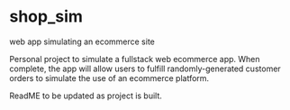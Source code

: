 # shop_sim
web app simulating an ecommerce site 

Personal project to simulate a fullstack web ecommerce app. When complete, the app will allow users to fulfill randomly-generated customer orders to simulate
the use of an ecommerce platform. 

ReadME to be updated as project is built. 
